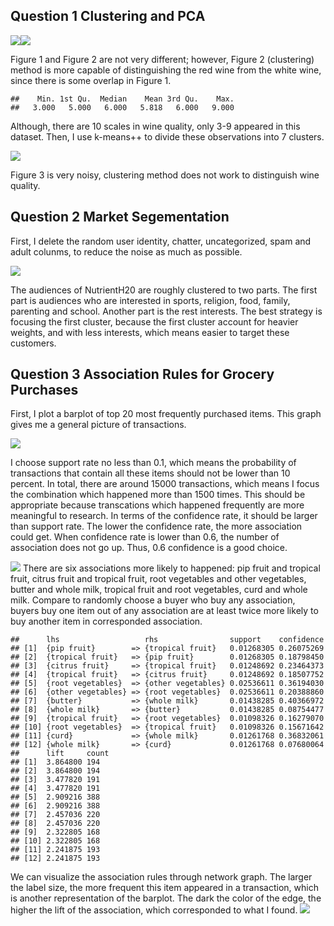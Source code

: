 Question 1 Clustering and PCA
-----------------------------

![](Exercise%204/unnamed-chunk-2-1.png)![](Exercise%204/unnamed-chunk-2-2.png) 

Figure 1 and Figure 2 are not very different; however, Figure 2
(clustering) method is more capable of distinguishing the red wine from
the white wine, since there is some overlap in Figure 1.

    ##    Min. 1st Qu.  Median    Mean 3rd Qu.    Max. 
    ##   3.000   5.000   6.000   5.818   6.000   9.000

Although, there are 10 scales in wine quality, only 3-9 appeared in this
dataset. Then, I use k-means++ to divide these observations into 7
clusters.

![](Exercise%204/unnamed-chunk-4-1.png)

Figure 3 is very noisy, clustering method does not work to distinguish
wine quality.

Question 2 Market Segementation
-------------------------------

First, I delete the random user identity, chatter, uncategorized, spam
and adult colunms, to reduce the noise as much as possible.

![](Exercise%204/unnamed-chunk-5-1.png) 

The audiences of NutrientH20 are roughly clustered to two parts. The
first part is audiences who are interested in sports, religion, food,
family, parenting and school. Another part is the rest interests. The
best strategy is focusing the first cluster, because the first cluster
account for heavier weights, and with less interests, which means easier
to target these customers.

Question 3 Association Rules for Grocery Purchases
--------------------------------------------------

First, I plot a barplot of top 20 most frequently purchased items. This
graph gives me a general picture of transactions.

![](Exercise%204/unnamed-chunk-7-1.png)

I choose support rate no less than 0.1, which means the probability of
transactions that contain all these items should not be lower than 10
percent. In total, there are around 15000 transactions, which means I
focus the combination which happened more than 1500 times. This should
be appropriate because transcations which happened frequently are more
meaningful to research. In terms of the confidence rate, it should be
larger than support rate. The lower the confidence rate, the more
association could get. When confidence rate is lower than 0.6, the
number of association does not go up. Thus, 0.6 confidence is a good
choice.

![](Exercise%204/unnamed-chunk-9-1.png) There
are six associations more likely to happened: pip fruit and tropical
fruit, citrus fruit and tropical fruit, root vegetables and other
vegetables, butter and whole milk, tropical fruit and root vegetables,
curd and whole milk. Compare to randomly choose a buyer who buy any
association, buyers buy one item out of any association are at least
twice more likely to buy another item in corresponded association.

    ##      lhs                   rhs                support    confidence
    ## [1]  {pip fruit}        => {tropical fruit}   0.01268305 0.26075269
    ## [2]  {tropical fruit}   => {pip fruit}        0.01268305 0.18798450
    ## [3]  {citrus fruit}     => {tropical fruit}   0.01248692 0.23464373
    ## [4]  {tropical fruit}   => {citrus fruit}     0.01248692 0.18507752
    ## [5]  {root vegetables}  => {other vegetables} 0.02536611 0.36194030
    ## [6]  {other vegetables} => {root vegetables}  0.02536611 0.20388860
    ## [7]  {butter}           => {whole milk}       0.01438285 0.40366972
    ## [8]  {whole milk}       => {butter}           0.01438285 0.08754477
    ## [9]  {tropical fruit}   => {root vegetables}  0.01098326 0.16279070
    ## [10] {root vegetables}  => {tropical fruit}   0.01098326 0.15671642
    ## [11] {curd}             => {whole milk}       0.01261768 0.36832061
    ## [12] {whole milk}       => {curd}             0.01261768 0.07680064
    ##      lift     count
    ## [1]  3.864800 194  
    ## [2]  3.864800 194  
    ## [3]  3.477820 191  
    ## [4]  3.477820 191  
    ## [5]  2.909216 388  
    ## [6]  2.909216 388  
    ## [7]  2.457036 220  
    ## [8]  2.457036 220  
    ## [9]  2.322805 168  
    ## [10] 2.322805 168  
    ## [11] 2.241875 193  
    ## [12] 2.241875 193

We can visualize the association rules through network graph. The larger
the label size, the more frequent this item appeared in a transaction,
which is another representation of the barplot. The dark the color of
the edge, the higher the lift of the association, which corresponded to
what I found.
![](Exercise%204/network.png)

